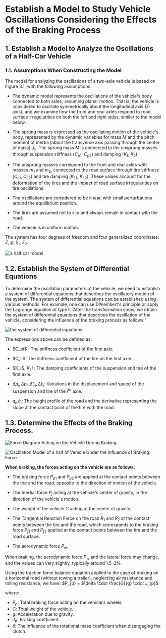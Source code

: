 # Establish a Model to Study Vehicle Oscillations Considering the Effects of the Braking Process

## 1. Establish a Model to Analyze the Oscillations of a Half-Car Vehicle
### 1.1. Assumptions When Constructing the Model

The model for analyzing the oscillations of a two-axle vehicle is based on Figure 3.1, with the following assumptions:

- The dynamic model represents the oscillations of the vehicle's body connected to both axles, assuming planar motion. That is, the vehicle is considered to oscillate symmetrically about the longitudinal axis (Z-axis), and we examine how the front and rear axles respond to road surface irregularities on both the left and right sides, similar to the model below.

- The sprung mass is expressed as the oscillating motion of the vehicle's body, represented by the dynamic variables for mass $M$ and the pitch moment of inertia (about the transverse axis passing through the center of mass) $J_y$. The sprung mass $M$ is connected to the unsprung masses through suspension stiffness ($C_{p1}$, $C_{p2}$) and damping ($K_{1}$, $K_{2}$).

- The unsprung masses correspond to the front and rear axles with masses $m_1$ and $m_2$, connected to the road surface through tire stiffness ($C_{L1}$, $C_{L2}$) and tire damping ($K_{L1}$, $K_{L2}$). These values account for the deformation of the tires and the impact of road surface irregularities on tire oscillations.

- The oscillations are considered to be linear, with small perturbations around the equilibrium position.

- The tires are assumed not to slip and always remain in contact with the road.

- The vehicle is in uniform motion.

The system has four degrees of freedom and four generalized coordinates: $Z$, $\phi$, $\xi_1$, $\xi_2$.

![a half car model](https://github.com/trunggpham/Simulating-the-effects-of-braking-in-Matlab-Simulink/blob/main/a%20half%20car%20model.png)

## 1.2. Establish the System of Differential Equations

To determine the oscillation parameters of the vehicle, we need to establish a system of differential equations that describes the oscillatory motion of the system. The system of differential equations can be established using various methods. For example, one can use D’Alembert's principle or apply the Lagrange equation of type II. After the transformation steps, we obtain the system of differential equations that describes the oscillation of the vehicle, considering the influence of the braking process as follows:"

![the system of differential equations](https://github.com/trunggpham/Simulating-the-effects-of-braking-in-Matlab-Simulink/blob/main/the%20system%20of%20differential%20equations.png)

The expressions above can be defined as:

- \$C_pi$ \: The stiffness coefficient of the first axle.
- \$C_li$\: The stiffness coefficient of the tire on the first axle.
- \$K_i$, $K_Li$ \: The damping coefficients of the suspension and tire of the first axle.

- $\Delta p_i, \Delta \dot{p}_i, \Delta L_i, \Delta \dot{L}_i$: Variations in the displacement and speed of the suspension and tire of the $i^{th}$ axle.

- $q_i, \dot{q}_i$: The height profile of the road and the derivative representing the slope at the contact point of the tire with the road.

## 1.3. Determine the Effects of the Braking Process.

![Force Diagram Acting on the Vehicle During Braking](https://github.com/trunggpham/Simulating-the-effects-of-braking-in-Matlab-Simulink/blob/main/Force%20Diagram%20Acting%20on%20the%20Vehicle%20During%20Braking.png)

![Oscillation Model of a half of Vehicle Under the Influence of Braking Force.](https://github.com/trunggpham/Simulating-the-effects-of-braking-in-Matlab-Simulink/blob/main/Oscillation%20Model%20of%20a%20half%20of%20Vehicle%20Under%20the%20Influence%20of%20Braking%20Force..png)

**When braking, the forces acting on the vehicle are as follows:**

- The braking force $P_{p1}$ and $P_{p2}$ are applied at the contact points between the tire and the road, opposite to the direction of motion of the vehicle.

- The Inertial force $P_{j}$ acting at the vehicle's center of gravity, in the direction of the vehicle's motion.

- The weight of the vehicle $G$ acting at the center of gravity.

- The Tangential Reaction Force on the road $R_{1}$ and $R_{2}$ at the contact points between the tire and the road, which corresponds to the braking force $P_{f1}$ and $P_{f2}$ applied at the contact points between the tire and the road surface.

- The aerodynamic force $P_{w}$.

When braking, the aerodynamic force $P_{w}$ and the lateral force may change, and the values can vary slightly, typically around 1.5–2%. 

Using the traction force balance equation applied to the case of braking on a horizontal road (without towing a trailer), neglecting air resistance and rolling resistance, we have:
$P_{p} = $\delta \cdot \frac{G}{g} \cdot J_{p}$

where:
- $P_{p}$: Total braking force acting on the vehicle's wheels.
- $G$: Total weight of the vehicle.
- $g$: Acceleration due to gravity.
- $J_{p}$: Braking coefficient.
- $\delta$: The influence of the rotational mass coefficient when disengaging the clutch.
